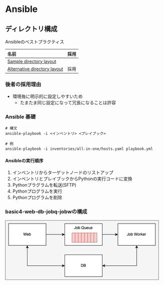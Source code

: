 Ansible
====


ディレクトリ構成
----

Ansibleのベストプラクティス

| 名前                                                                                                   | 採用  |
| :--------------------------------------------------------------------------------------------------- | :-- |
| [Sample directory layout](https://docs.ansible.com/ansible/7/tips_tricks/sample_setup.html#id1)      |     |
| [Alternative directory layout](https://docs.ansible.com/ansible/7/tips_tricks/sample_setup.html#id2) | 採用  |

### 後者の採用理由

- 環境毎に明示的に設定しやすいため
	- たまたま同じ設定になって冗長になることは許容

### Ansible 基礎

```shell
# 構文
ansible-playbook -i <インベントリ> <プレイブック>

# 例
ansible-playbook -i inventories/all-in-one/hosts.yaml playbook.yml
```

#### Ansibleの実行順序

1. インベントリからターゲットノードのリストアップ
2. インベントリとプレイブックからPythonの実行コードに変換
3. Pythonプラグラムを転送(SFTP)
4. Pythonプログラムを実行
5. Pythonプログラムを削除


### basic4-web-db-jobq-jobwの構成

![](./basic4-web-db-jobq-jobw.drawio.png)

